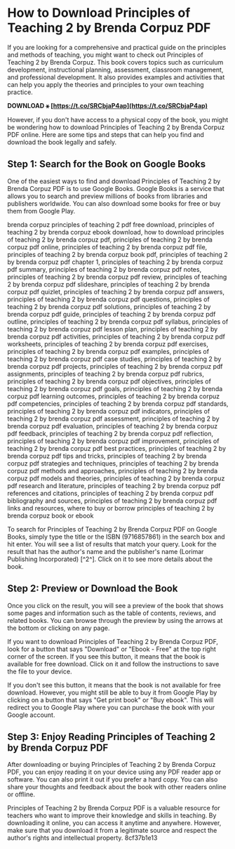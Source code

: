 
 
# How to Download Principles of Teaching 2 by Brenda Corpuz PDF
 
If you are looking for a comprehensive and practical guide on the principles and methods of teaching, you might want to check out Principles of Teaching 2 by Brenda Corpuz. This book covers topics such as curriculum development, instructional planning, assessment, classroom management, and professional development. It also provides examples and activities that can help you apply the theories and principles to your own teaching practice.
 
**DOWNLOAD ⚹ [https://t.co/SRCbjaP4ap](https://t.co/SRCbjaP4ap)**


 
However, if you don't have access to a physical copy of the book, you might be wondering how to download Principles of Teaching 2 by Brenda Corpuz PDF online. Here are some tips and steps that can help you find and download the book legally and safely.
 
## Step 1: Search for the Book on Google Books
 
One of the easiest ways to find and download Principles of Teaching 2 by Brenda Corpuz PDF is to use Google Books. Google Books is a service that allows you to search and preview millions of books from libraries and publishers worldwide. You can also download some books for free or buy them from Google Play.
 
brenda corpuz principles of teaching 2 pdf free download,  principles of teaching 2 by brenda corpuz ebook download,  how to download principles of teaching 2 by brenda corpuz pdf,  principles of teaching 2 by brenda corpuz pdf online,  principles of teaching 2 by brenda corpuz pdf file,  principles of teaching 2 by brenda corpuz book pdf,  principles of teaching 2 by brenda corpuz pdf chapter 1,  principles of teaching 2 by brenda corpuz pdf summary,  principles of teaching 2 by brenda corpuz pdf notes,  principles of teaching 2 by brenda corpuz pdf review,  principles of teaching 2 by brenda corpuz pdf slideshare,  principles of teaching 2 by brenda corpuz pdf quizlet,  principles of teaching 2 by brenda corpuz pdf answers,  principles of teaching 2 by brenda corpuz pdf questions,  principles of teaching 2 by brenda corpuz pdf solutions,  principles of teaching 2 by brenda corpuz pdf guide,  principles of teaching 2 by brenda corpuz pdf outline,  principles of teaching 2 by brenda corpuz pdf syllabus,  principles of teaching 2 by brenda corpuz pdf lesson plan,  principles of teaching 2 by brenda corpuz pdf activities,  principles of teaching 2 by brenda corpuz pdf worksheets,  principles of teaching 2 by brenda corpuz pdf exercises,  principles of teaching 2 by brenda corpuz pdf examples,  principles of teaching 2 by brenda corpuz pdf case studies,  principles of teaching 2 by brenda corpuz pdf projects,  principles of teaching 2 by brenda corpuz pdf assignments,  principles of teaching 2 by brenda corpuz pdf rubrics,  principles of teaching 2 by brenda corpuz pdf objectives,  principles of teaching 2 by brenda corpuz pdf goals,  principles of teaching 2 by brenda corpuz pdf learning outcomes,  principles of teaching 2 by brenda corpuz pdf competencies,  principles of teaching 2 by brenda corpuz pdf standards,  principles of teaching 2 by brenda corpuz pdf indicators,  principles of teaching 2 by brenda corpuz pdf assessment,  principles of teaching 2 by brenda corpuz pdf evaluation,  principles of teaching 2 by brenda corpuz pdf feedback,  principles of teaching 2 by brenda corpuz pdf reflection,  principles of teaching 2 by brenda corpuz pdf improvement,  principles of teaching 2 by brenda corpuz pdf best practices,  principles of teaching 2 by brenda corpuz pdf tips and tricks,  principles of teaching 2 by brenda corpuz pdf strategies and techniques,  principles of teaching 2 by brenda corpuz pdf methods and approaches,  principles of teaching 2 by brenda corpuz pdf models and theories,  principles of teaching 2 by brenda corpuz pdf research and literature,  principles of teaching 2 by brenda corpuz pdf references and citations,  principles of teaching 2 by brenda corpuz pdf bibliography and sources,  principles of teaching 2 by brenda corpuz pdf links and resources,  where to buy or borrow principles of teaching 2 by brenda corpuz book or ebook
 
To search for Principles of Teaching 2 by Brenda Corpuz PDF on Google Books, simply type the title or the ISBN (9716857861) in the search box and hit enter. You will see a list of results that match your query. Look for the result that has the author's name and the publisher's name (Lorimar Publishing Incorporated) [^2^]. Click on it to see more details about the book.
 
## Step 2: Preview or Download the Book
 
Once you click on the result, you will see a preview of the book that shows some pages and information such as the table of contents, reviews, and related books. You can browse through the preview by using the arrows at the bottom or clicking on any page.
 
If you want to download Principles of Teaching 2 by Brenda Corpuz PDF, look for a button that says "Download" or "Ebook - Free" at the top right corner of the screen. If you see this button, it means that the book is available for free download. Click on it and follow the instructions to save the file to your device.
 
If you don't see this button, it means that the book is not available for free download. However, you might still be able to buy it from Google Play by clicking on a button that says "Get print book" or "Buy ebook". This will redirect you to Google Play where you can purchase the book with your Google account.
 
## Step 3: Enjoy Reading Principles of Teaching 2 by Brenda Corpuz PDF
 
After downloading or buying Principles of Teaching 2 by Brenda Corpuz PDF, you can enjoy reading it on your device using any PDF reader app or software. You can also print it out if you prefer a hard copy. You can also share your thoughts and feedback about the book with other readers online or offline.
 
Principles of Teaching 2 by Brenda Corpuz PDF is a valuable resource for teachers who want to improve their knowledge and skills in teaching. By downloading it online, you can access it anytime and anywhere. However, make sure that you download it from a legitimate source and respect the author's rights and intellectual property.
 8cf37b1e13
 
